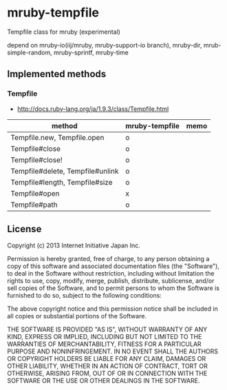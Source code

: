 mruby-tempfile
==============

Tempfile class for mruby (experimental)

depend on mruby-io(iij/mruby, mruby-support-io branch), mruby-dir, mrub-simple-random, mruby-sprintf, mruby-time

## Implemented methods

### Tempfile
 - http://docs.ruby-lang.org/ja/1.9.3/class/Tempfile.html

| method                           | mruby-tempfile | memo |
| -------------------------------- | -------------- | ---- |
| Tempfile.new, Tempfile.open      | o              |      |
| Tempfile#close                   | o              |      |
| Tempfile#close!                  | o              |      |
| Tempfile#delete, Tempfile#unlink | o              |      |
| Tempfile#length, Tempfile#size   | o              |      |
| Tempfile#open                    | x              |      |
| Tempfile#path                    | o              |      |


## License

Copyright (c) 2013 Internet Initiative Japan Inc.

Permission is hereby granted, free of charge, to any person obtaining a 
copy of this software and associated documentation files (the "Software"), 
to deal in the Software without restriction, including without limitation 
the rights to use, copy, modify, merge, publish, distribute, sublicense, 
and/or sell copies of the Software, and to permit persons to whom the 
Software is furnished to do so, subject to the following conditions:

The above copyright notice and this permission notice shall be included in 
all copies or substantial portions of the Software.

THE SOFTWARE IS PROVIDED "AS IS", WITHOUT WARRANTY OF ANY KIND, EXPRESS OR 
IMPLIED, INCLUDING BUT NOT LIMITED TO THE WARRANTIES OF MERCHANTABILITY, 
FITNESS FOR A PARTICULAR PURPOSE AND NONINFRINGEMENT. IN NO EVENT SHALL THE 
AUTHORS OR COPYRIGHT HOLDERS BE LIABLE FOR ANY CLAIM, DAMAGES OR OTHER 
LIABILITY, WHETHER IN AN ACTION OF CONTRACT, TORT OR OTHERWISE, ARISING 
FROM, OUT OF OR IN CONNECTION WITH THE SOFTWARE OR THE USE OR OTHER 
DEALINGS IN THE SOFTWARE.
